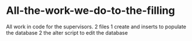 # All-the-work-we-do-to-the-filling
All work in code for the supervisors.
2 files 
1 create and inserts to populate the database
2 the alter script to edit the database
